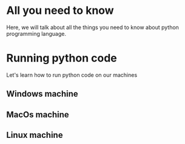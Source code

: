 # All you need to know

Here, we will talk about all the things you need to know about python programming language.

# Running python code

Let's learn how to run python code on our machines

## Windows machine
## MacOs machine
## Linux machine
